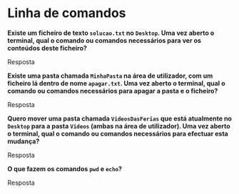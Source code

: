 # Linha de comandos

**Existe um ficheiro de texto `solucao.txt` no `Desktop`. Uma vez aberto o
terminal, qual o comando ou comandos necessários para ver os conteúdos deste ficheiro?**

Resposta

**Existe uma pasta chamada `MinhaPasta` na área de utilizador, com um ficheiro
lá dentro de nome `apagar.txt`. Uma vez aberto o terminal, qual o comando ou
comandos necessários para apagar a pasta e o ficheiro?**

Resposta

**Quero mover uma pasta chamada `VideosDasFerias` que está atualmente no
`Desktop` para a pasta `Videos` (ambas na área de utilizador). Uma vez aberto o
terminal, qual o comando ou comandos necessários para efectuar esta mudança?**

Resposta

**O que fazem os comandos `pwd` e `echo`?**

Resposta
